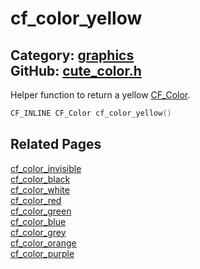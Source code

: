 [](../header.md ':include')

# cf_color_yellow

Category: [graphics](/api_reference?id=graphics)  
GitHub: [cute_color.h](https://github.com/RandyGaul/cute_framework/blob/master/include/cute_color.h)  
---

Helper function to return a yellow [CF_Color](/graphics/cf_color.md).

```cpp
CF_INLINE CF_Color cf_color_yellow()
```

## Related Pages

[cf_color_invisible](/graphics/cf_color_invisible.md)  
[cf_color_black](/graphics/cf_color_black.md)  
[cf_color_white](/graphics/cf_color_white.md)  
[cf_color_red](/graphics/cf_color_red.md)  
[cf_color_green](/graphics/cf_color_green.md)  
[cf_color_blue](/graphics/cf_color_blue.md)  
[cf_color_grey](/graphics/cf_color_grey.md)  
[cf_color_orange](/graphics/cf_color_orange.md)  
[cf_color_purple](/graphics/cf_color_purple.md)  
